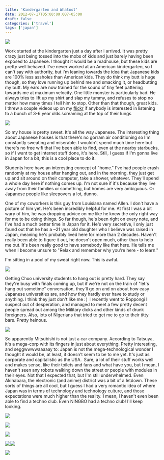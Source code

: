 ```yaml
---
title: 'Kindergarten and Whatnot'
date: 2012-07-17T05:00:00.007-05:00
draft: false
categories: ['travel']
tags: ['japan']
---
```


[![](http://4.bp.blogspot.com/-hTh5xehbc3M/T__ZY3zaeKI/AAAAAAAAASk/5S3nY2DXzeM/s400/IMG_1640.JPG)](http://4.bp.blogspot.com/-hTh5xehbc3M/T__ZY3zaeKI/AAAAAAAAASk/5S3nY2DXzeM/s1600/IMG_1640.JPG)


Work started at the kindergarten just a day after I arrived. It was pretty crazy just being tossed into the mobs of kids and just barely having been exposed to Japanese. I thought it would be a madhouse, but these kids are pretty well behaved. I've never worked at an American kindergarten, so I can't say with authority, but I'm leaning towards the idea that Japanese kids are 100% less assholes than American kids. They do think my butt is huge though, so they love running up behind me and smacking it, or headbutting my butt. My ears are now trained for the sound of tiny feet pattering towards me at maximum velocity. One little monster is particularly bad. He always tries to lift up my shirt and slap my tummy, and refuses to stop no matter how many times I tell him to stop. Other than that though, great kids. I threw a couple videos up on my [flickr](http://www.flickr.com/photos/ablate) if anybody is interested in listening to a bunch of 3-6 year olds screaming at the top of their lungs.


[![](http://3.bp.blogspot.com/-moOG6B7snCg/T__qm2LNgCI/AAAAAAAAASw/ymVrBLKt_Q8/s320/IMG_1548.JPG)](http://3.bp.blogspot.com/-moOG6B7snCg/T__qm2LNgCI/AAAAAAAAASw/ymVrBLKt_Q8/s1600/IMG_1548.JPG)


So my house is pretty sweet. It's all the way Japanese. The interesting thing about Japanese houses is that there's no gorram air conditioning so I'm constantly sweating and miserable. I wouldn't spend much time here but there's no free wifi that I've been able to find, even at the nearby starbucks, so if I want to get internet stuff done, it's here. Still, I guess if I'm gonna live in Japan for a bit, this is a cool place to do it.

Students here have an interesting concept of "home." I've had people crash randomly at my house after hanging out, and in the morning, they just get up and sit around on their computer, take a shower, whatever. They'll spend a whole day here if nothing comes up. I'm not sure if it's because they live away from their families or something, but homes are very ambiguous. Or Japanese people like sleepovers a lot, dunno.

One of my coworkers is this guy from Louisiana named Allen. I don't have a picture of him yet. He's been incredibly helpful for me. At first I was a bit wary of him, he was dropping advice on me like he knew the only right way for me to be doing things. So far though, he's been right on every note, and I've had a much better time in Japan for it. He's very secretive, I only just found out that he has a ~21 year old daughter who I believe was raised in Japan, meaning he's probably lived here for more than 2 decades. Haven't really been able to figure it out, he doesn't open much, other than to help me out. It's been really good to have somebody like that here. He tells me when I become unsure to "Relax and remember why you're here - to learn."

I'm sitting in a pool of my sweat right now. This is awful.



[![](http://4.bp.blogspot.com/-gROPHfKKjz0/UAUyyaPZEUI/AAAAAAAAATA/8KGg2oLjO9I/s400/IMG_1658.JPG)](http://4.bp.blogspot.com/-gROPHfKKjz0/UAUyyaPZEUI/AAAAAAAAATA/8KGg2oLjO9I/s1600/IMG_1658.JPG)



Getting Chuo university students to hang out is pretty hard. They say they're busy with finals coming up, but if we're not on the train of "let's hang out sometime" conversation, they'll go on and on about how easy Japanese universities are, and how they hardly ever have to study or anything. I think they just don't like me :(  I recently went to Roppongi I suspect out of desperation, and managed to meet a few pretty decent people spread out among the Military dicks and other kinds of drunk foreigners. Also, lots of Nigerians that tried to get me to go to their titty bars. Pretty heinous.


[![](http://3.bp.blogspot.com/-Zn0GHVlHsuo/UAUz0Pzsq7I/AAAAAAAAATI/ChUZij2hnZg/s400/IMG_1597.JPG)](http://3.bp.blogspot.com/-Zn0GHVlHsuo/UAUz0Pzsq7I/AAAAAAAAATI/ChUZij2hnZg/s1600/IMG_1597.JPG)


So apparently Mitsubishi is not just a car company. According to Tatsuya, it's a mega-corp with its fingers in just about everything. Pretty interesting, and seggwwwwaaaaay to: Japan is not the mega-technological wonder I thought it would be, at least, it doesn't seem to be to me yet. It's just as corporate and capitalistic as the USA.  Sure, a lot of their stuff works well and makes sense, like their toilets and fans and what have you, but I mean, I haven't seen any robots walking down the street or people with modules in their eyes. Not that I expected that, but I'm still underwhelmed. Even Akihabara, the electronic (and anime) district was a bit of a letdown. These sorts of things are all cool, but I guess I had a very romantic idea of where Japan was in terms of technology and technology culture, and those expectations were much higher than the reality. I mean, I haven't even been able to find a techno club. Even NINGBO had a techno club! I'll keep looking.


[![](http://2.bp.blogspot.com/-cbzZ1ZNgC2U/UAU2WNMYlzI/AAAAAAAAATY/9qaafAU9dJE/s320/IMG_1641.JPG)](http://2.bp.blogspot.com/-cbzZ1ZNgC2U/UAU2WNMYlzI/AAAAAAAAATY/9qaafAU9dJE/s1600/IMG_1641.JPG)

[![](http://2.bp.blogspot.com/-NeBueUoycoY/UAU3A-C83JI/AAAAAAAAAT4/qSJgZ2FFJ1M/s320/IMG_1648.JPG)](http://2.bp.blogspot.com/-NeBueUoycoY/UAU3A-C83JI/AAAAAAAAAT4/qSJgZ2FFJ1M/s1600/IMG_1648.JPG)


[![](http://2.bp.blogspot.com/-unjxP6Kuwro/UAU27KohHvI/AAAAAAAAATo/2_LQTStHzuU/s320/IMG_1634.JPG)](http://2.bp.blogspot.com/-unjxP6Kuwro/UAU27KohHvI/AAAAAAAAATo/2_LQTStHzuU/s1600/IMG_1634.JPG)

[![](http://1.bp.blogspot.com/-UK7V2snx40s/UAU2zYo3ALI/AAAAAAAAATg/lDT5BSqVt-g/s320/IMG_1639.JPG)](http://1.bp.blogspot.com/-UK7V2snx40s/UAU2zYo3ALI/AAAAAAAAATg/lDT5BSqVt-g/s1600/IMG_1639.JPG)[![](http://3.bp.blogspot.com/-tKh9rxQmKJg/UAU3DGasJZI/AAAAAAAAAUA/AaiezYVbQ-g/s320/IMG_1652.JPG)](http://3.bp.blogspot.com/-tKh9rxQmKJg/UAU3DGasJZI/AAAAAAAAAUA/AaiezYVbQ-g/s1600/IMG_1652.JPG)





[![](http://1.bp.blogspot.com/-pXOwV32bQQ4/UAU2-XVEBII/AAAAAAAAATw/FpQ4C_pGiic/s320/IMG_1642.JPG)](http://1.bp.blogspot.com/-pXOwV32bQQ4/UAU2-XVEBII/AAAAAAAAATw/FpQ4C_pGiic/s1600/IMG_1642.JPG)

